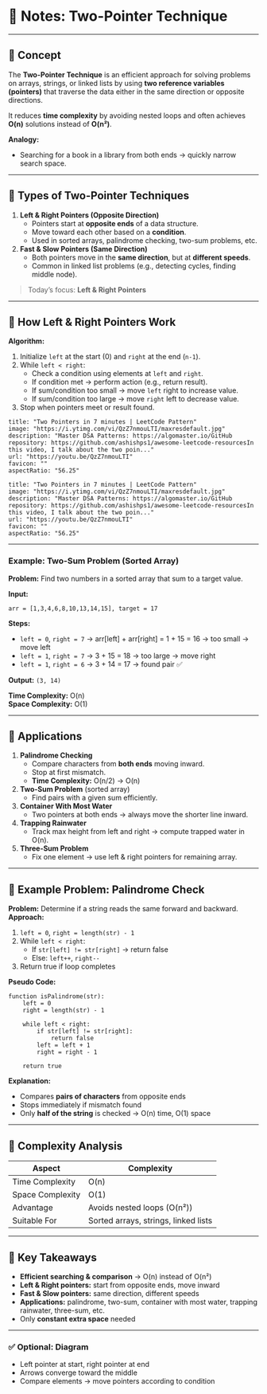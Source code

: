 # 📒 Notes: Two-Pointer Technique

---

## 🔹 Concept

The **Two-Pointer Technique** is an efficient approach for solving problems on arrays, strings, or linked lists by using **two reference variables (pointers)** that traverse the data either in the same direction or opposite directions.

It reduces **time complexity** by avoiding nested loops and often achieves **O(n)** solutions instead of **O(n²)**.

**Analogy:**

- Searching for a book in a library from both ends → quickly narrow search space.

---

## 🔹 Types of Two-Pointer Techniques

1. **Left & Right Pointers (Opposite Direction)**
    - Pointers start at **opposite ends** of a data structure.
    - Move toward each other based on a **condition**.
    - Used in sorted arrays, palindrome checking, two-sum problems, etc.
2. **Fast & Slow Pointers (Same Direction)**
    - Both pointers move in the **same direction**, but at **different speeds**.
    - Common in linked list problems (e.g., detecting cycles, finding middle node).

> Today’s focus: **Left & Right Pointers**

---

## 🔹 How Left & Right Pointers Work

**Algorithm:**

1. Initialize `left` at the start (0) and `right` at the end (`n-1`).
2. While `left < right`:
    - Check a condition using elements at `left` and `right`.
    - If condition met → perform action (e.g., return result).
    - If sum/condition too small → move `left` right to increase value.
    - If sum/condition too large → move `right` left to decrease value.
3. Stop when pointers meet or result found.

```embed
title: "Two Pointers in 7 minutes | LeetCode Pattern"
image: "https://i.ytimg.com/vi/QzZ7nmouLTI/maxresdefault.jpg"
description: "Master DSA Patterns: https://algomaster.io/GitHub repository: https://github.com/ashishps1/awesome-leetcode-resourcesIn this video, I talk about the two poin..."
url: "https://youtu.be/QzZ7nmouLTI"
favicon: ""
aspectRatio: "56.25"
```

```embed
title: "Two Pointers in 7 minutes | LeetCode Pattern"
image: "https://i.ytimg.com/vi/QzZ7nmouLTI/maxresdefault.jpg"
description: "Master DSA Patterns: https://algomaster.io/GitHub repository: https://github.com/ashishps1/awesome-leetcode-resourcesIn this video, I talk about the two poin..."
url: "https://youtu.be/QzZ7nmouLTI"
favicon: ""
aspectRatio: "56.25"
```

---

### Example: Two-Sum Problem (Sorted Array)

**Problem:** Find two numbers in a sorted array that sum to a target value.

**Input:**

```
arr = [1,3,4,6,8,10,13,14,15], target = 17
```

**Steps:**

- `left = 0`, `right = 7` → arr[left] + arr[right] = 1 + 15 = 16 → too small → move left
- `left = 1`, `right = 7` → 3 + 15 = 18 → too large → move right
- `left = 1`, `right = 6` → 3 + 14 = 17 → found pair ✅

**Output:** `(3, 14)`

**Time Complexity:** O(n)  
**Space Complexity:** O(1)

---

## 🔹 Applications

1. **Palindrome Checking**
    - Compare characters from **both ends** moving inward.
    - Stop at first mismatch.
    - **Time Complexity:** O(n/2) → O(n)
2. **Two-Sum Problem** (sorted array)
    - Find pairs with a given sum efficiently.
3. **Container With Most Water**
    - Two pointers at both ends → always move the shorter line inward.
4. **Trapping Rainwater**
    - Track max height from left and right → compute trapped water in O(n).
5. **Three-Sum Problem**
    - Fix one element → use left & right pointers for remaining array.

---

## 🔹 Example Problem: Palindrome Check

**Problem:** Determine if a string reads the same forward and backward.
**Approach:**
1. `left = 0`, `right = length(str) - 1`
2. While `left < right`:
    - If `str[left] != str[right]` → return false
    - Else: `left++`, `right--`
3. Return true if loop completes

**Pseudo Code:**

```
function isPalindrome(str):
    left = 0
    right = length(str) - 1
    
    while left < right:
        if str[left] != str[right]:
            return false
        left = left + 1
        right = right - 1
    
    return true

```

**Explanation:**

- Compares **pairs of characters** from opposite ends
- Stops immediately if mismatch found
- Only **half of the string** is checked → O(n) time, O(1) space

---

## 🔹 Complexity Analysis

|Aspect|Complexity|
|---|---|
|Time Complexity|O(n)|
|Space Complexity|O(1)|
|Advantage|Avoids nested loops (O(n²))|
|Suitable For|Sorted arrays, strings, linked lists|

---

## 🔹 Key Takeaways

- **Efficient searching & comparison** → O(n) instead of O(n²)
- **Left & Right pointers:** start from opposite ends, move inward
- **Fast & Slow pointers:** same direction, different speeds
- **Applications:** palindrome, two-sum, container with most water, trapping rainwater, three-sum, etc.
- Only **constant extra space** needed

---

### ✅ Optional: Diagram

- Left pointer at start, right pointer at end
- Arrows converge toward the middle
- Compare elements → move pointers according to condition